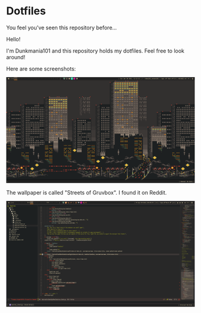 # Dotfiles
You feel you've seen this repository before...



Hello!

I'm Dunkmania101 and this repository holds my dotfiles.
Feel free to look around!

Here are some screenshots:


![Desktop1](Media/Desktop1.png)

The wallpaper is called "Streets of Gruvbox". I found it on Reddit.


![DesktopWithEmacs1](Media/DesktopWithEmacs1.png)

